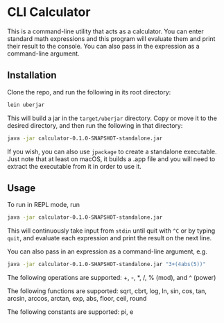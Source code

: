 # CLI Calculator

This is a command-line utility that acts as a calculator. You can enter standard math expressions and this program will evaluate them and print their result to the console. You can also pass in the expression as a command-line argument.

## Installation

Clone the repo, and run the following in its root directory:
```bash
lein uberjar
```
This will build a jar in the ```target/uberjar``` directory. Copy or move it to the desired directory, and then run the following in that directory:
```bash
java -jar calculator-0.1.0-SNAPSHOT-standalone.jar
```

If you wish, you can also use ```jpackage``` to create a standalone executable. Just note that at least on macOS, it builds a .app file and you will need to extract the executable from it in order to use it.

## Usage
To run in REPL mode, run
```bash
java -jar calculator-0.1.0-SNAPSHOT-standalone.jar
```
This will continuously take input from ```stdin``` until quit with ```^C``` or by typing ```quit```, and evaluate each expression and print the result on the next line.

You can also pass in an expression as a command-line argument, e.g.
```bash
java -jar calculator-0.1.0-SHAPSHOT-standalone.jar "3+(4abs(5))"
``` 

The following operations are supported: +, -, *, /, % (mod), and ^ (power)

The following functions are supported: sqrt, cbrt, log, ln, sin, cos, tan, arcsin, arccos, arctan, exp, abs, floor, ceil, round

The following constants are supported: pi, e
